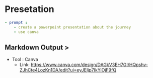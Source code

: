 # Presetation

```yaml
- prompt : 
    - create a powerpoint presentation about the journey 
    - use canva
```

## Markdown Output >

- Tool : Canva
    - Link: https://www.canva.com/design/DAGkV3EH7GI/HQpshv-ZJhCte4LozKn1DA/edit?ui=eyJEIjp7IkYiOjF9fQ